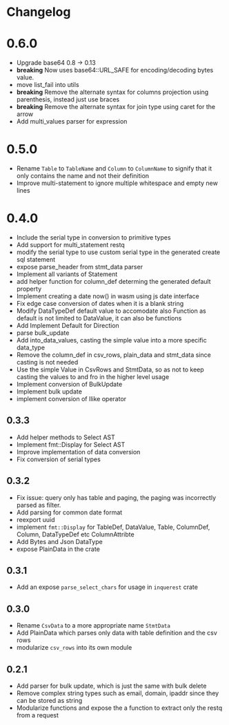 # Changelog

# 0.6.0
 - Upgrade base64 0.8 -> 0.13
 - **breaking** Now uses base64::URL_SAFE for encoding/decoding bytes value.
 - move list_fail into utils
 - **breaking** Remove the alternate syntax for columns projection using parenthesis, instead just use braces
 - **breaking** Remove the alternate syntax for join type using caret for the arrow
 - Add multi_values parser for expression

# 0.5.0
 - Rename `Table` to `TableName` and `Column` to `ColumnName` to signify that it only contains the name and not their definition
 - Improve multi-statement to ignore multiple whitespace and empty new lines

# 0.4.0
- Include the serial type in conversion to primitive types
- Add support for multi_statement restq
- modify the serial type to use custom serial type in the generated create sql statement
- expose parse_header from stmt_data parser
- Implement all variants of Statement
- add helper function for column_def determing the generated default property
- Implement creating a date now() in wasm using js date interface
- Fix edge case conversion of dates when it is a blank string
- Modify DataTypeDef default value to accomodate also Function as default is not limited to DataValue, it can also be functions
- Add Implement Default for Direction
- parse bulk_update
- Add into_data_values, casting the simple value into a more specific data_type
- Remove the column_def in csv_rows, plain_data and stmt_data since casting is not needed
- Use the simple Value in CsvRows and StmtData, so as not to keep casting the values to and fro in the higher level usage
- Implement conversion of BulkUpdate
- Implement bulk update
- implement conversion of Ilike operator

## 0.3.3
- Add helper methods to Select AST
- Implement fmt::Display for Select AST
- Improve implementation of data conversion
- Fix conversion of serial types

## 0.3.2
- Fix issue: query only has table and paging, the paging was incorrectly parsed as filter.
- Add parsing for common date format
- reexport uuid
- implement `fmt::Display` for TableDef, DataValue, Table, ColumnDef, Column, DataTypeDef etc ColumnAttribte
- Add Bytes and Json DataType
- expose PlainData in the crate

## 0.3.1
 - Add an expose `parse_select_chars` for usage in `inquerest` crate

## 0.3.0
- Rename `CsvData` to a more appropriate name `StmtData`
- Add PlainData which parses only data with table definition and the csv rows
- modularize `csv_rows` into its own module

## 0.2.1
- Add parser for bulk update, which is just the same with bulk delete
- Remove complex string types such as email, domain, ipaddr since they can be stored as string
- Modularize functions and expose the a function to extract only the restq from a request
